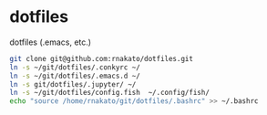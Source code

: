 # dotfiles
dotfiles (.emacs, etc.)


```sh
git clone git@github.com:rnakato/dotfiles.git
ln -s ~/git/dotfiles/.conkyrc ~/
ln -s ~/git/dotfiles/.emacs.d ~/
ln -s git/dotfiles/.jupyter/ ~/
ln -s ~/git/dotfiles/config.fish  ~/.config/fish/
echo "source /home/rnakato/git/dotfiles/.bashrc" >> ~/.bashrc
```
